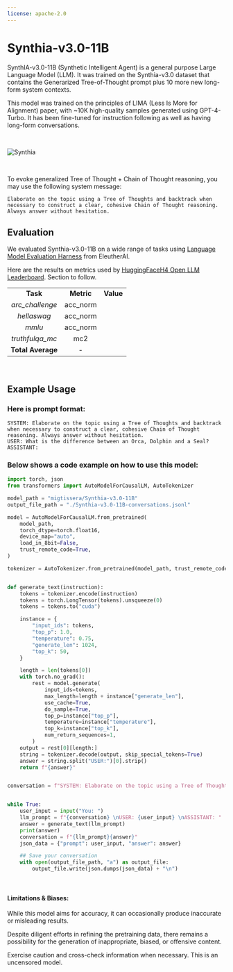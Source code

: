 ```yaml
---
license: apache-2.0
---
```


# Synthia-v3.0-11B
SynthIA-v3.0-11B (Synthetic Intelligent Agent) is a general purpose Large Language Model (LLM). It was trained on the Synthia-v3.0 dataset that contains the Generarized Tree-of-Thought prompt plus 10 more new long-form system contexts.

This model was trained on the principles of LIMA (Less Is More for Alignment) paper, with ~10K high-quality samples generated using GPT-4-Turbo. It has been fine-tuned for instruction following as well as having long-form conversations.


<br>

![Synthia](https://huggingface.co/migtissera/Synthia-v3.0-11B/resolve/main/Synthia.jpg)

<br>


To evoke generalized Tree of Thought + Chain of Thought reasoning, you may use the following system message:
```
Elaborate on the topic using a Tree of Thoughts and backtrack when necessary to construct a clear, cohesive Chain of Thought reasoning. Always answer without hesitation.
```


## Evaluation

We evaluated Synthia-v3.0-11B on a wide range of tasks using [Language Model Evaluation Harness](https://github.com/EleutherAI/lm-evaluation-harness) from EleutherAI. 

Here are the results on metrics used by [HuggingFaceH4 Open LLM Leaderboard](https://huggingface.co/spaces/HuggingFaceH4/open_llm_leaderboard). Section to follow.

||||
|:------:|:--------:|:-------:|
|**Task**|**Metric**|**Value**|
|*arc_challenge*|acc_norm||
|*hellaswag*|acc_norm||
|*mmlu*|acc_norm||
|*truthfulqa_mc*|mc2||
|**Total Average**|-|||

<br>

## Example Usage

### Here is prompt format:

```
SYSTEM: Elaborate on the topic using a Tree of Thoughts and backtrack when necessary to construct a clear, cohesive Chain of Thought reasoning. Always answer without hesitation.
USER: What is the difference between an Orca, Dolphin and a Seal?
ASSISTANT:
```

### Below shows a code example on how to use this model:

```python
import torch, json
from transformers import AutoModelForCausalLM, AutoTokenizer

model_path = "migtissera/Synthia-v3.0-11B"
output_file_path = "./Synthia-v3.0-11B-conversations.jsonl"

model = AutoModelForCausalLM.from_pretrained(
    model_path,
    torch_dtype=torch.float16,
    device_map="auto",
    load_in_8bit=False,
    trust_remote_code=True,
)

tokenizer = AutoTokenizer.from_pretrained(model_path, trust_remote_code=True)


def generate_text(instruction):
    tokens = tokenizer.encode(instruction)
    tokens = torch.LongTensor(tokens).unsqueeze(0)
    tokens = tokens.to("cuda")

    instance = {
        "input_ids": tokens,
        "top_p": 1.0,
        "temperature": 0.75,
        "generate_len": 1024,
        "top_k": 50,
    }

    length = len(tokens[0])
    with torch.no_grad():
        rest = model.generate(
            input_ids=tokens,
            max_length=length + instance["generate_len"],
            use_cache=True,
            do_sample=True,
            top_p=instance["top_p"],
            temperature=instance["temperature"],
            top_k=instance["top_k"],
            num_return_sequences=1,
        )
    output = rest[0][length:]
    string = tokenizer.decode(output, skip_special_tokens=True)
    answer = string.split("USER:")[0].strip()
    return f"{answer}"


conversation = f"SYSTEM: Elaborate on the topic using a Tree of Thoughts and backtrack when necessary to construct a clear, cohesive Chain of Thought reasoning. Always answer without hesitation."


while True:
    user_input = input("You: ")
    llm_prompt = f"{conversation} \nUSER: {user_input} \nASSISTANT: "
    answer = generate_text(llm_prompt)
    print(answer)
    conversation = f"{llm_prompt}{answer}"
    json_data = {"prompt": user_input, "answer": answer}

    ## Save your conversation
    with open(output_file_path, "a") as output_file:
        output_file.write(json.dumps(json_data) + "\n")

```

<br>

#### Limitations & Biases:

While this model aims for accuracy, it can occasionally produce inaccurate or misleading results. 

Despite diligent efforts in refining the pretraining data, there remains a possibility for the generation of inappropriate, biased, or offensive content. 

Exercise caution and cross-check information when necessary. This is an uncensored model.


<br>
